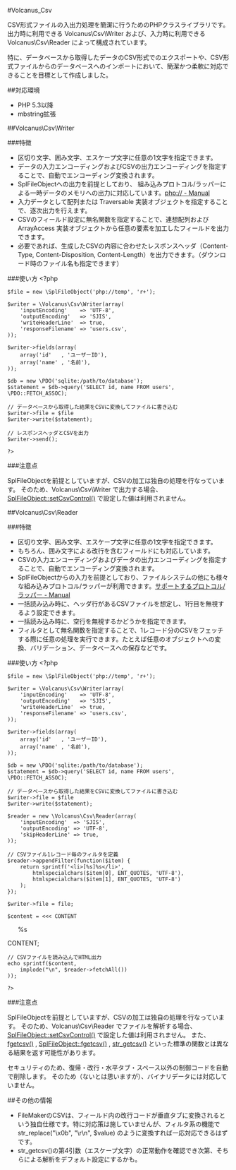 #Volcanus_Csv

CSV形式ファイルの入出力処理を簡潔に行うためのPHPクラスライブラリです。
出力時に利用できる Volcanus\Csv\Writer および、入力時に利用できる Volcanus\Csv\Reader によって構成されています。

特に、データベースから取得したデータのCSV形式でのエクスポートや、CSV形式ファイルからのデータベースへのインポートにおいて、簡潔かつ柔軟に対応できることを目標として作成しました。


##対応環境

* PHP 5.3以降
* mbstring拡張


##Volcanus\Csv\Writer

###特徴

* 区切り文字、囲み文字、エスケープ文字に任意の1文字を指定できます。
* データの入力エンコーディングおよびCSVの出力エンコーディングを指定することで、自動でエンコーディング変換されます。
* SplFileObjectへの出力を前提としており、 組み込みプロトコル/ラッパーによる一時データのメモリへの出力に対応しています。[php:// - Manual](http://jp2.php.net/manual/ja/wrappers.php.php)
* 入力データとして配列または Traversable 実装オブジェクトを指定することで、逐次出力を行えます。
* CSVのフィールド設定に無名関数を指定することで、連想配列および ArrayAccess 実装オブジェクトから任意の要素を加工したフィールドを出力できます。
* 必要であれば、生成したCSVの内容に合わせたレスポンスヘッダ（Content-Type, Content-Disposition, Content-Length）を出力できます。（ダウンロード時のファイル名も指定できます）

###使い方
	<?php

	$file = new \SplFileObject('php://temp', 'r+');

	$writer = \Volcanus\Csv\Writer(array(
		'inputEncoding'    => 'UTF-8',
		'outputEncoding'   => 'SJIS',
		'writeHeaderLine'  => true,
		'responseFilename' => 'users.csv',
	));

	$writer->fields(array(
		array('id'   , 'ユーザーID'),
		array('name' , '名前'),
	));

	$db = new \PDO('sqlite:/path/to/database');
	$statement = $db->query('SELECT id, name FROM users', \PDO::FETCH_ASSOC);

	// データベースから取得した結果をCSVに変換してファイルに書き込む
	$writer->file = $file
	$writer->write($statement);

	// レスポンスヘッダとCSVを出力
	$writer->send();

	?>

###注意点

SplFileObjectを前提としていますが、CSVの加工は独自の処理を行なっています。
そのため、Volcanus\Csv\Writer で出力する場合、[SplFileObject::setCsvControl()](http://jp2.php.net/manual/ja/splfileobject.setcsvcontrol.php) で設定した値は利用されません。


##Volcanus\Csv\Reader

###特徴

* 区切り文字、囲み文字、エスケープ文字に任意の1文字を指定できます。
* もちろん、囲み文字による改行を含むフィールドにも対応しています。
* CSVの入力エンコーディングおよびデータの出力エンコーディングを指定することで、自動でエンコーディング変換されます。
* SplFileObjectからの入力を前提としており、ファイルシステムの他にも様々な組み込みプロトコル/ラッパーが利用できます。[サポートするプロトコル/ラッパー - Manual](http://jp2.php.net/manual/ja/wrappers.php)
* 一括読み込み時に、ヘッダ行があるCSVファイルを想定し、1行目を無視するよう設定できます。
* 一括読み込み時に、空行を無視するかどうかを指定できます。
* フィルタとして無名関数を指定することで、1レコード分のCSVをフェッチする際に任意の処理を実行できます。たとえば任意のオブジェクトへの変換、バリデーション、データベースへの保存などです。

###使い方
	<?php

	$file = new \SplFileObject('php://temp', 'r+');

	$writer = \Volcanus\Csv\Writer(array(
		'inputEncoding'    => 'UTF-8',
		'outputEncoding'   => 'SJIS',
		'writeHeaderLine'  => true,
		'responseFilename' => 'users.csv',
	));

	$writer->fields(array(
		array('id'   , 'ユーザーID'),
		array('name' , '名前'),
	));

	$db = new \PDO('sqlite:/path/to/database');
	$statement = $db->query('SELECT id, name FROM users', \PDO::FETCH_ASSOC);

	// データベースから取得した結果をCSVに変換してファイルに書き込む
	$writer->file = $file
	$writer->write($statement);

	$reader = new \Volcanus\Csv\Reader(array(
		'inputEncoding'  => 'SJIS',
		'outputEncoding' => 'UTF-8',
		'skipHeaderLine' => true,
	));

	// CSVファイル1レコード毎のフィルタを定義
	$reader->appendFilter(function($item) {
		return sprintf('<li>[%s]%s</li>',
			htmlspecialchars($item[0], ENT_QUOTES, 'UTF-8'),
			htmlspecialchars($item[1], ENT_QUOTES, 'UTF-8')
		);
	});

	$writer->file = file;

	$content = <<< CONTENT
<!DOCTYPE html>
<html>
<head>
<meta charset="utf-8" />
</head>
<body>
<ul>%s</ul>
</body>
</html>
CONTENT;

	// CSVファイルを読み込んでHTML出力
	echo sprintf($content,
		implode("\n", $reader->fetchAll())
	));

	?>

###注意点

SplFileObjectを前提としていますが、CSVの加工は独自の処理を行なっています。
そのため、Volcanus\Csv\Reader でファイルを解析する場合、[SplFileObject::setCsvControl()](http://jp2.php.net/manual/ja/splfileobject.setcsvcontrol.php) で設定した値は利用されません。
また、[fgetcsv()](http://jp2.php.net/manual/ja/function.fgetcsv.php) , [SplFileObject::fgetcsv()](http://jp2.php.net/manual/ja/splfileobject.fgetcsv.php) , [str_getcsv()](http://jp2.php.net/manual/ja/function.str-getcsv.php) といった標準の関数とは異なる結果を返す可能性があります。

セキュリティのため、復帰・改行・水平タブ・スペース以外の制御コードを自動で削除します。
そのため（ないとは思いますが）、バイナリデータには対応していません。


##その他の情報

* FileMakerのCSVは、フィールド内の改行コードが垂直タブに変換されるという独自仕様です。特に対応策は施していませんが、フィルタ系の機能で str_replace("\x0b", "\r\n", $value) のように変換すれば一応対応できるはずです。
* str_getcsv()の第4引数（エスケープ文字）の正常動作を確認でき次第、そちらによる解析をデフォルト設定にするかも。
